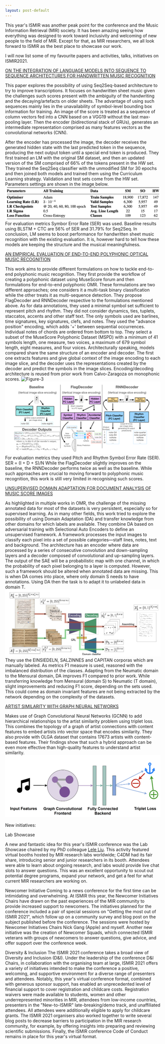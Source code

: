 ```yaml
---
layout: post-default
---
```



<!-- ---
layout: post-default
title: Favourites at ISMIR2021 
date: 2021-11-16 10:03
category: conference
author: Elona Shatri
tags: [ismir2021, papers, workshops]
summary: This blogpost will be on my favourite papers, workshops, tutorials, talks on ISMIR2021. 
--- -->

This year's ISMIR was another peak point for the conference and the Music Information Retrieval (MIR) society. It has been amazing seeing how everything was designed to work toward inclusivity and welcoming of new people to the field of MIR. Except for that, as MIR researchers, we all look forward to ISMIR as the best place to showcase our work. 

I will now list some of my favourite papers and activities, talks, initiatives on ISMIR2021. 


[ON THE INTEGRATION OF LANGUAGE MODELS INTO SEQUENCE TO SEQUENCE ARCHITECTURES FOR HANDWRITTEN MUSIC RECOGNITION](https://archives.ismir.net/ismir2021/paper/000086.pdf)


This paper explores the possibility of using Seq2Seq-based architecture to try to improve transcriptions. It focuses on handwritten sheet music given the challenges such scores present with the ambiguity of the handwriting and the decaying/artefacts on older sheets. The advantage of using such sequences mainly lies in the unavailability of symbol-level bounding box information for training. 
An image of the score is treated as a sequence of column vectors fed into a CNN based on a VGG19 without the last max-pooling layer. Then the encoder (bidirectional stack of GRUs), generates an intermediate representation comprised as many features vectors as the convolutional networks (CNN). 

After the encoder has processed the image, the decoder receives the generated hidden state with the last predicted token in the sequence, producing the next output token until a special end token is produced.
They first trained an LM with the original SM dataset, and then an updated version of the SM comprised of 66% of the tokens present in the HW set. They trained the Seq2Seq classifier with the unmodified SM for 30 epochs and then joined both models and trained them using the Curriculum Learning strategy. Validation and test sets come from the HW set.  Parameters settings are shown in the image below.
![Figure-2](/assets/img/parameters.png)
For evaluation metrics Symbor Error Rate (SER) was used. Baseline results using BLSTM + CTC are 56% of SER and 31.79% for Seq2Seq. 
In conclusion, LM seems to boost performance for handwritten sheet music recognition with the existing evaluation. It is, however hard to tell how these models are keeping the structure and the musical meaningfulness. 


[AN EMPIRICAL EVALUATION OF END-TO-END POLYPHONIC OPTICAL MUSIC RECOGNITION](https://archives.ismir.net/ismir2021/paper/000020.pdf)

This work aims to provide different formulations on how to tackle end-to-end polyphonic music recognition. They first provide the workflow of creating a polyphonic dataset using MuseScore forum and then formulations for end-to-end polyphonic OMR. These formulations are two different approaches; one considers it a multi-task binary classification while the other treats it as multi-sequence detection. They propose FlagDecoder and RNNDecoder respective to the formulations mentioned above. As for data annotations, they used a minimal symbol set sufficient to represent pitch and rhythm. They did not consider dynamics, ties, tuplets, staccatos, accents and other staff text. The only symbols used are barlines, time signatures, key signatures, clefs, and notes. They used the "advance position" encoding, which adds '+' between sequential occurrences. Individual notes of chords are ordered from bottom to top. They select a subset of the MuseScore Polyphonic Dataset (MSPD) with a minimum of 41 symbols length, one measure, two voices, a maximum of 679 symbol length, eight measures, and four voices. 
Architecturally speaking, models compared share the same structure of an encoder and decoder. The first one extracts features and give global context of the image encoding to each image slice, and the decoder uses the representations created by the decoder and predict the symbols in the image slices. Encoding/decoding architecture is reused from prior work from Calvo-Zaragoza on monophonic scores. 
![Figure-3](/assets/img/encoder.png)
![Figure-4](/assets/img/decoders.png)
For evaluation metrics they used Pitch and Rhythm Symbol Error Rate (SER). 
SER = (I + D + S)/N
While the FlagDecoder slightly improves on the baseline, the RNNDecoder performs twice as well as the baseline. While such approaches are crucial to moving forward to polyphonic music recognition, this work is still very limited in recognising such scores. 


[UNSUPERVISED DOMAIN ADAPTATION FOR DOCUMENT ANALYSIS OF MUSIC SCORE IMAGES](https://archives.ismir.net/ismir2021/paper/000009.pdf)

As highlighted in multiple works in OMR, the challenge of the missing annotated data for most of the datasets is very persistent, especially so for supervised learning. As in many other fields, this work tried to explore the possibility of using Domain Adaptation (DA) and transfer knowledge from other domains for which labels are available. They combine DA based on adversarial training with Selectional Auto Encoders to define an unsupervised framework.  A framework processes the input images to classify each pixel into a set of possible categories—staff lines, notes, text and background. The architecture has an encoder where data are processed by a series of consecutive convolution and down-sampling layers and a decoder composed of convolutional and up-sampling layers. The output of the SAE will be a probabilistic map with one channel, in which the probability of each pixel belonging to a layer is computed. However, such a framework should be altered when annotated data are missing. This is when DA comes into place, where only domain S needs to have annotations. Using DA then the task is to adapt it to unlabeled data in domain T. 
![Figure-5](/assets/img/DA-SAE.png)
They use the EINSIEDELN, SALZINNES and CAPITAN corporas which are manually labeled. As metrics F1 measure is used, reasoned with the imbalanced distribution of the classes. Adapting from the Neumatic domain to the Mensural domain, DA improves F1 compared to prior work. While transferring knowledge from Mensural (domain S) to Neumatic (T domain), slight improvements and reducing F1 score, depending on the sets used. This could come as domain invariant features are not being extracted by the network depending on the complexity of the datasets. 


[ARTIST SIMILARITY WITH GRAPH NEURAL NETWORKS](https://archives.ismir.net/ismir2021/paper/000043.pdf)

Makes use of Graph Convolutional Neural Networks (GCNN) to add hierarchical relationships to the artist similarity problem using triplet loss. This combines the topology of a graph of artist connections with content features to embed artists into vector space that encodes similarity. They also provide with OLGA dataset that contains 17673 artists with content-based features. Their findings show that such a hybrid approach can be even more effective than high-quality features to understand artist similarity. 
![Figure-5](/assets/img/graph-network.png)


New initiatives:

Lab Showcase

A new and fantastic idea for this year's ISMIR conference was the Lab Showcase chaired by my PhD colleague [Lele Liu](https://cheriell.github.io/). This activity featured virtual booths hosted by MIR research labs worldwide; C4DM had its fair share, introducing senior and junior researchers in its booth. Attendees were able to learn about ongoing research, and labs would provide live chat slots to answer questions. This was an excellent opportunity to scout out potential degree programs, expand your network, and get a feel for what current MIR researchers are working on.

Newcomer Initiative
Coming to a news conference for the first time can be intimidating and overwhelming. At ISMIR this year, the Newcomer Initiatives Chairs have drawn on the past experiences of the MIR community to provide increased support to newcomers. The initiatives planned for the conference included a pair of special sessions on "Getting the most out of ISMIR 2021", which follow up on a community survey and blog post on the subject published before the conference. The sessions were hosted by Newcomer Initiatives Chairs Nick Gang (Apple) and myself. Another new initiative was the creation of Newcomer Squads, which connected ISMIR veterans with groups of newcomers to answer questions, give advice, and offer support over the conference week.


Diversity & Inclusion
The ISMIR 2021 conference takes a broad view of Diversity and Inclusion (D&I). Under the leadership of the conference D&I Chairs, in collaboration with the organising team at large, ISMIR 2021 offers a variety of initiatives intended to make the conference a positive, welcoming, and supportive environment for a diverse range of presenters and attendees. Notably, this year's virtual conference format, combined with generous sponsor support, has enabled an unprecedented level of financial support to cover registration and childcare costs. Registration waivers were made available to students, women and other underrepresented minorities in MIR, attendees from low-income countries, presenters in the "New-to-ISMIR" late-breaking/demo track, and unaffiliated attendees. All attendees were additionally eligible to apply for childcare grants. The ISMIR 2021 organisers also worked together to write several blog posts to decrease barriers to participation in the MIR research community, for example, by offering insights into preparing and reviewing scientific submissions. Finally, the ISMIR conference Code of Conduct remains in place for this year's virtual format. 
